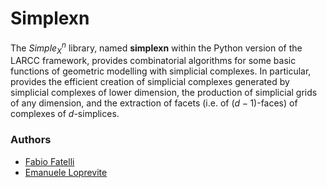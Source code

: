 # Simplexn

The $Simple^n_X$ library, named **simplexn** within the Python version of the LARCC framework, provides combinatorial algorithms for some basic functions of geometric modelling with simplicial complexes. In particular, provides the efficient creation of simplicial complexes generated by simplicial complexes of lower dimension, the production of simplicial grids of any dimension, and the extraction of facets (i.e. of ($d−1$)-faces) of complexes of $d$-simplices.

### Authors
- [Fabio Fatelli](https://github.com/ffatelli)
- [Emanuele Loprevite](https://github.com/EmaLoprevite)
